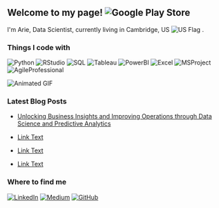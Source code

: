 ## Welcome to my page! ![Google Play Store](https://play-lh.googleusercontent.com/fXQVXTma1ENwAFjsxJ4IT6GntBr3RxWP3HMSLbNdvycl-0tscOQEeJIEAmehcNOt5hCp=s50)




I'm Arie, Data Scientist, currently living in Cambridge, US  ![US Flag](https://upload.wikimedia.org/wikipedia/commons/thumb/a/a4/Flag_of_the_United_States.svg/20px-Flag_of_the_United_States.svg.png) .

### Things I code with

![Python](https://img.shields.io/badge/-Python-3776AB?style=flat-square&logo=python&logoColor=white)
![RStudio](https://img.shields.io/badge/-R%20Studio-75AADB?style=flat-square&logo=RStudio&logoColor=white)
![SQL](https://img.shields.io/badge/-SQL-4479A1?style=flat-square&logo=postgresql&logoColor=white)
![Tableau](https://img.shields.io/badge/-Tableau-E97627?style=flat-square&logo=tableau&logoColor=white)
![PowerBI](https://img.shields.io/badge/-Power%20BI-F2C811?style=flat-square&logo=power-bi&logoColor=black)
![Excel](https://img.shields.io/badge/-Excel-217346?style=flat-square&logo=microsoft-excel&logoColor=white)
![MSProject](https://img.shields.io/badge/-MS%20Project-0078D4?style=flat-square&logo=microsoft-project&logoColor=white)
![AgileProfessional](https://img.shields.io/badge/-Agile%20Professional-FF6600?style=flat-square&logo=agile&logoColor=white)

![Animated GIF](https://media.giphy.com/media/ZVik7pBtu9dNS/giphy.gif)

### Latest Blog Posts

- [Unlocking Business Insights and Improving Operations through Data Science and Predictive Analytics](https://medium.com/@arieitz/unlocking-business-insights-and-improving-operations-through-data-science-and-predictive-analytics-16c9c2a3c16a)

- [Link Text](URL)
- [Link Text](URL)
- [Link Text](URL)


### Where to find me

[![LinkedIn](https://img.shields.io/badge/-LinkedIn-0077B5?style=for-the-badge&logo=Linkedin&logoColor=white)]([https://www.linkedin.com/in/yourusername/](https://www.linkedin.com/in/arie-i-85547b200/))
[![Medium](https://img.shields.io/badge/-Medium-black?style=for-the-badge&logo=Medium&logoColor=white)](https://medium.com/@arieitz)
[![GitHub](https://img.shields.io/badge/-GitHub-181717?style=for-the-badge&logo=GitHub&logoColor=white)](https://github.com/arieitz)
